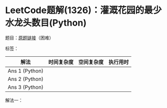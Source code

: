 # LeetCode题解(1326)：灌溉花园的最少水龙头数目(Python)

题目：[原题链接](https://leetcode-cn.com/problems/minimum-number-of-taps-to-open-to-water-a-garden/)（困难）

标签：

| 解法           | 时间复杂度 | 空间复杂度 | 执行用时 |
| -------------- | ---------- | ---------- | -------- |
| Ans 1 (Python) |            |            |          |
| Ans 2 (Python) |            |            |          |
| Ans 3 (Python) |            |            |          |

解法一：

